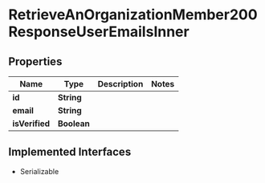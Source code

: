 

# RetrieveAnOrganizationMember200ResponseUserEmailsInner


## Properties

| Name | Type | Description | Notes |
|------------ | ------------- | ------------- | -------------|
|**id** | **String** |  |  |
|**email** | **String** |  |  |
|**isVerified** | **Boolean** |  |  |


## Implemented Interfaces

* Serializable


